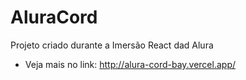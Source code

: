 # AluraCord

Projeto criado durante a Imersão React dad Alura

- Veja mais no link: http://alura-cord-bay.vercel.app/
